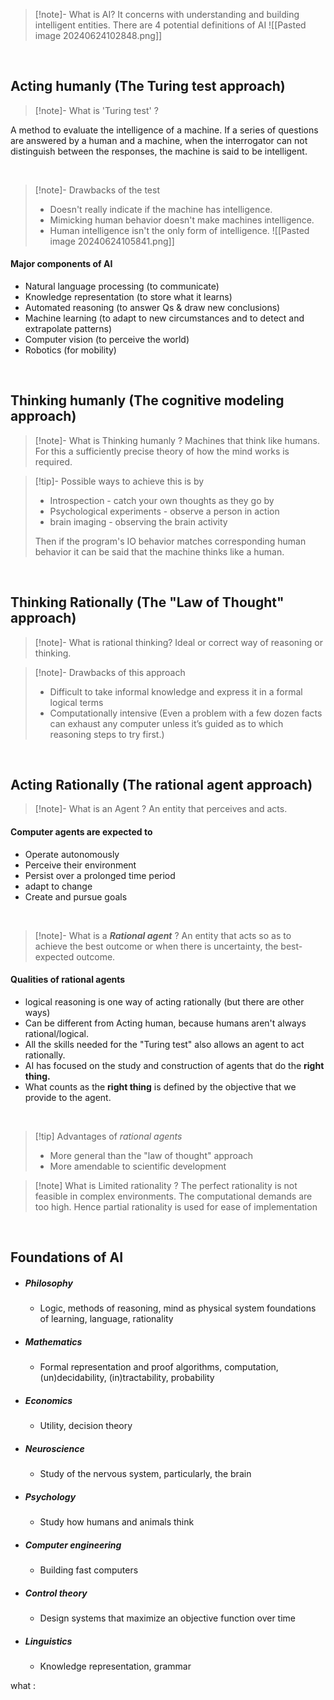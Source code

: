 >[!note]-  What is AI?
>It concerns with understanding and building intelligent entities.
>There are 4 potential definitions of AI
>![[Pasted image 20240624102848.png]]

<br>

## Acting humanly (The Turing test approach)

>[!note]- What is 'Turing test' ?
>
A method to evaluate the intelligence of a machine.
If a series of questions are answered by a human and a machine, when the interrogator can not distinguish between the responses, the machine is said to be intelligent. 

<br>

>[!note]- Drawbacks of the test
>- Doesn't really indicate if the machine has intelligence.
>- Mimicking human behavior doesn't make machines intelligence.
>- Human intelligence isn't the only form of intelligence.
>![[Pasted image 20240624105841.png]]

#### Major components of AI
- Natural language processing (to communicate)
- Knowledge representation (to store what it learns)
- Automated reasoning (to answer Qs & draw new conclusions)
- Machine learning (to adapt to new circumstances and to detect and extrapolate patterns)
- Computer vision (to perceive the world)
- Robotics (for mobility)

<br>

## Thinking humanly (The cognitive modeling approach)

>[!note]- What is Thinking humanly ?
>Machines that think like humans.
>For this a sufficiently precise theory of how the mind works is required.


>[!tip]- Possible ways to achieve this is by
>- Introspection - catch your own thoughts as they go by
>- Psychological experiments - observe a person in action
>- brain imaging - observing the brain activity
>
>Then if the program's IO behavior matches corresponding human behavior it can be said that the machine thinks like a human. 

<br>

## Thinking Rationally (The "Law of Thought" approach)
>[!note]- What is rational thinking?
>Ideal or correct way of reasoning or thinking.

>[!note]- Drawbacks of this approach
> - Difficult to take informal knowledge and express it in a formal logical terms
> - Computationally intensive (Even a problem with a few dozen facts can exhaust any computer unless it’s guided as to which reasoning steps to try first.)

<br>

## Acting Rationally (The rational agent approach)
>[!note]- What is an Agent ?
>An entity that perceives and acts.

#### Computer agents are expected to
- Operate autonomously
- Perceive their environment
- Persist over a prolonged time period
- adapt to change
- Create and pursue goals 
 <br>

>[!note]- What is a ***Rational agent*** ?
>An entity that acts so as to achieve the best outcome or when there is uncertainty, the best-expected outcome. 

#### Qualities of rational agents
- logical reasoning is one way of acting rationally (but there are other ways)
- Can be different from Acting human, because humans aren't always rational/logical.
- All the skills needed for the "Turing test" also allows an agent to act rationally. 
- AI has focused on the study and construction of agents that do the **right thing.**
- What counts as the **right thing** is defined by the objective that we provide to the agent.

<br>

>[!tip] Advantages of *rational agents*
>- More general than the "law of thought" approach
>- More amendable to scientific development



>[!note] What is Limited rationality ?
>The perfect rationality is not feasible in complex environments. The computational demands are too high.
>Hence partial rationality is used for ease of implementation

<br>

## Foundations of AI
- ##### Philosophy 
	- Logic, methods of reasoning, mind as physical system foundations of learning, language, rationality
- ##### Mathematics
	- Formal representation and proof algorithms, computation, (un)decidability, (in)tractability, probability
- ##### Economics
	- Utility, decision theory
- ##### Neuroscience
	- Study of the nervous system, particularly, the brain
- ##### Psychology
	- Study how humans and animals think
- ##### Computer engineering
	- Building fast computers
- ##### Control theory
	- Design systems that maximize an objective function over time
- ##### Linguistics
	- Knowledge representation, grammar

what :